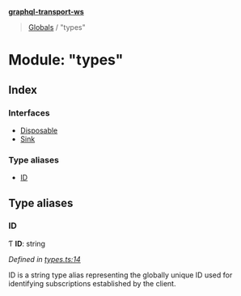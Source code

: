 **[graphql-transport-ws](../README.md)**

> [Globals](../README.md) / "types"

# Module: "types"

## Index

### Interfaces

* [Disposable](../interfaces/_types_.disposable.md)
* [Sink](../interfaces/_types_.sink.md)

### Type aliases

* [ID](_types_.md#id)

## Type aliases

### ID

Ƭ  **ID**: string

*Defined in [types.ts:14](https://github.com/enisdenjo/graphql-transport-ws/blob/d8060fe/src/types.ts#L14)*

ID is a string type alias representing
the globally unique ID used for identifying
subscriptions established by the client.
